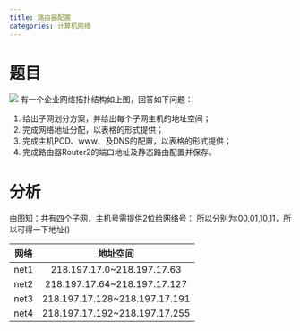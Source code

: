 ```yaml
---
title: 路由器配置
categories: 计算机网络
---
```

# 题目
![](路由器配置/1.png)
有一个企业网络拓扑结构如上图，回答如下问题：
1. 给出子网划分方案，并给出每个子网主机的地址空间；
2. 完成网络地址分配，以表格的形式提供；
3. 完成主机PCD、www、及DNS的配置，以表格的形式提供；
4. 完成路由器Router2的端口地址及静态路由配置并保存。

# 分析
由图知：共有四个子网，主机号需提供2位给网络号：
所以分别为:00,01,10,11，所以可得一下地址()

| 网络       | 地址空间 |
| ------------- |:-------------:|
| net1      | 218.197.17.0~218.197.17.63 |
| net2      | 218.197.17.64~218.197.17.127|
| net3      | 218.197.17.128~218.197.17.191 |
|net4       | 218.197.17.192~218.197.17.255  | 